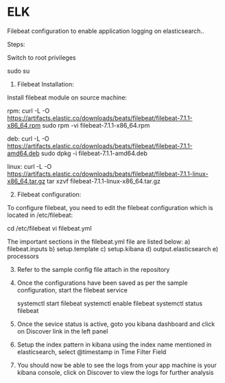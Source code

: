 # ELK

Filebeat configuration to enable application logging on elasticsearch..

Steps:

Switch to root privileges

  sudo su

1) Filebeat Installation:

Install filebeat module on source machine:
  
  rpm:
  curl -L -O https://artifacts.elastic.co/downloads/beats/filebeat/filebeat-7.1.1-x86_64.rpm
  sudo rpm -vi filebeat-7.1.1-x86_64.rpm

  deb:
  curl -L -O https://artifacts.elastic.co/downloads/beats/filebeat/filebeat-7.1.1-amd64.deb
  sudo dpkg -i filebeat-7.1.1-amd64.deb

  linux:
  curl -L -O https://artifacts.elastic.co/downloads/beats/filebeat/filebeat-7.1.1-linux-x86_64.tar.gz
  tar xzvf filebeat-7.1.1-linux-x86_64.tar.gz
  
 2) Filebeat configuration:
 
 To configure filebeat, you need to edit the filebeat configuration which is located in /etc/filebeat:
 
   cd /etc/filebeat
   vi filebeat.yml
   
   The important sections in the filebeat.yml file are listed below:
      a) filebeat.inputs
      b) setup.template
      c) setup.kibana
      d) output.elasticsearch
      e) processors
      
  3) Refer to the sample config file attach in the repository
  
  
  4) Once the configurations have been saved as per the sample configuration, start the filebeat service
  
      systemctl start filebeat
      systemctl enable filebeat
      systemctl status filebeat
  
  5) Once the sevice status is active, goto you kibana dashboard and click on Discover link in the left panel


  6) Setup the index pattern in kibana using the index name mentioned in elasticsearch, select @timestamp in Time Filter Field


  7) You should now be able to see the logs from your app machine is your kibana console, click on Discover to view the logs for further analysis
